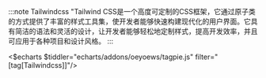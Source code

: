 :::note Tailwindcss
"Tailwind CSS是一个高度可定制的CSS框架，它通过原子类的方式提供了丰富的样式工具集，使开发者能够快速构建现代化的用户界面。它具有简洁的语法和灵活的设计，让开发者能够轻松地定制样式，提高开发效率，并且可应用于各种项目和设计风格。
:::

<$echarts $tiddler="echarts/addons/oeyoews/tagpie.js" filter="[tag[Tailwindcss]]"/>